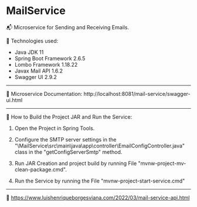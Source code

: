 # MailService
:mailbox_with_mail: Microservice for Sending and Receiving Emails.

:scroll: Technologies used:

+ Java JDK 11
+ Spring Boot Framework 2.6.5
+ Lombo Framework 1.18.22
+ Javax Mail API 1.6.2
+ Swagger UI 2.9.2

----

:memo: Microservice Documentation:
http://localhost:8081/mail-service/swagger-ui.html

----

:rocket: How to Build the Project JAR and Run the Service:

1. Open the Project in Spring Tools.

2. Configure the SMTP server settings in the "\MailService\src\main\java\app\controller\EmailConfigController.java" class in the "getConfigServerSmtp" method.

3. Run JAR Creation and project build by running File "mvnw-project-mv-clean-package.cmd".

4. Run the Service by running the File "mvnw-project-start-service.cmd"

----

:construction_worker: https://www.luishenriqueborgesviana.com/2022/03/mail-service-api.html

